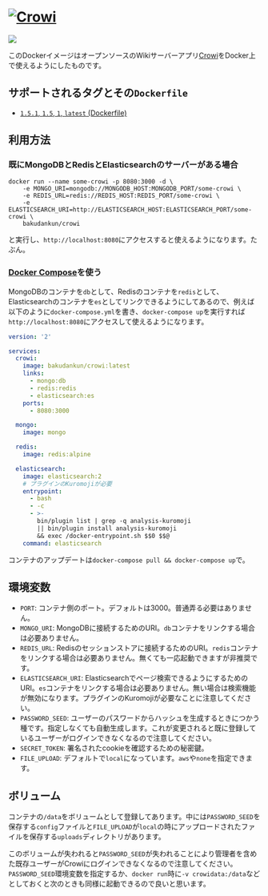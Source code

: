 # [![Crowi](https://camo.githubusercontent.com/25aba13a62a44530175dc8eebb1567d829a3cbb0/687474703a2f2f7265732e636c6f7564696e6172792e636f6d2f6872736379777634702f696d6167652f75706c6f61642f635f6c696d69742c665f6175746f2c685f3930302c715f38302c775f313230302f76312f3139393637332f68747470735f7777775f66696c657069636b65725f696f5f6170695f66696c655f567059455033325a5179435a383575365843586f5f7a736b7072612e706e67)](http://site.crowi.wiki)

[![](https://images.microbadger.com/badges/image/bakudankun/crowi.svg)](http://microbadger.com/images/bakudankun/crowi)

このDockerイメージはオープンソースのWikiサーバーアプリ[Crowi](http://site.crowi.wiki)をDocker上で使えるようにしたものです。


## サポートされるタグとその`Dockerfile`

- [`1.5.1`, `1.5`, `1`, `latest` (Dockerfile)](https://github.com/Bakudankun/docker-crowi/blob/master/Dockerfile)


## 利用方法

### 既にMongoDBとRedisとElasticsearchのサーバーがある場合

```
docker run --name some-crowi -p 8080:3000 -d \
	-e MONGO_URI=mongodb://MONGODB_HOST:MONGODB_PORT/some-crowi \
	-e REDIS_URL=redis://REDIS_HOST:REDIS_PORT/some-crowi \
	-e ELASTICSEARCH_URI=http://ELASTICSEARCH_HOST:ELASTICSEARCH_PORT/some-crowi \
	bakudankun/crowi
```

と実行し、`http://localhost:8080`にアクセスすると使えるようになります。たぶん。


### [Docker Compose](https://docs.docker.com/compose/)を使う

MongoDBのコンテナを`db`として、Redisのコンテナを`redis`として、Elasticsearchのコンテナを`es`としてリンクできるようにしてあるので、例えば以下のように`docker-compose.yml`を書き、`docker-compose up`を実行すれば`http://localhost:8080`にアクセスして使えるようになります。

```yaml
version: '2'

services:
  crowi:
    image: bakudankun/crowi:latest
    links:
      - mongo:db
      - redis:redis
      - elasticsearch:es
    ports:
      - 8080:3000

  mongo:
    image: mongo

  redis:
    image: redis:alpine

  elasticsearch:
    image: elasticsearch:2
    # プラグインのKuromojiが必要
    entrypoint:
      - bash
      - -c
      - >-
        bin/plugin list | grep -q analysis-kuromoji
        || bin/plugin install analysis-kuromoji
        && exec /docker-entrypoint.sh $$0 $$@
    command: elasticsearch
```

コンテナのアップデートは`docker-compose pull && docker-compose up`で。


## 環境変数

- `PORT`: コンテナ側のポート。デフォルトは3000。普通弄る必要はありません。
- `MONGO_URI`: MongoDBに接続するためのURI。`db`コンテナをリンクする場合は必要ありません。
- `REDIS_URL`: Redisのセッションストアに接続するためのURI。`redis`コンテナをリンクする場合は必要ありません。無くても一応起動できますが非推奨です。
- `ELASTICSEARCH_URI`: Elasticsearchでページ検索できるようにするためのURI。`es`コンテナをリンクする場合は必要ありません。無い場合は検索機能が無効になります。プラグインのKuromojiが必要なことに注意してください。
- `PASSWORD_SEED`: ユーザーのパスワードからハッシュを生成するときにつかう種です。指定しなくても自動生成します。これが変更されると既に登録しているユーザーがログインできなくなるので注意してください。
- `SECRET_TOKEN`: 署名されたcookieを確認するための秘密鍵。
- `FILE_UPLOAD`: デフォルトで`local`になっています。`aws`や`none`を指定できます。


## ボリューム

コンテナの`/data`をボリュームとして登録してあります。中には`PASSWORD_SEED`を保存する`config`ファイルと`FILE_UPLOAD`が`local`の時にアップロードされたファイルを保存する`uploads`ディレクトリがあります。

このボリュームが失われると`PASSWORD_SEED`が失われることにより管理者を含めた既存ユーザーがCrowiにログインできなくなるので注意してください。
`PASSWORD_SEED`環境変数を指定するか、`docker run`時に`-v crowidata:/data`などとしておくと次のときも同様に起動できるので良いと思います。

